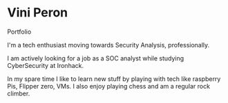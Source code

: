 # Vini Peron
Portfolio

I'm a tech enthusiast moving towards Security Analysis, professionally.

I am actively looking for a job as a SOC analyst while studying CyberSecurity at Ironhack.

In my spare time I like to learn new stuff by playing with tech like raspberry Pis, Flipper zero, VMs. I also enjoy playing chess
and am a regular rock climber.
